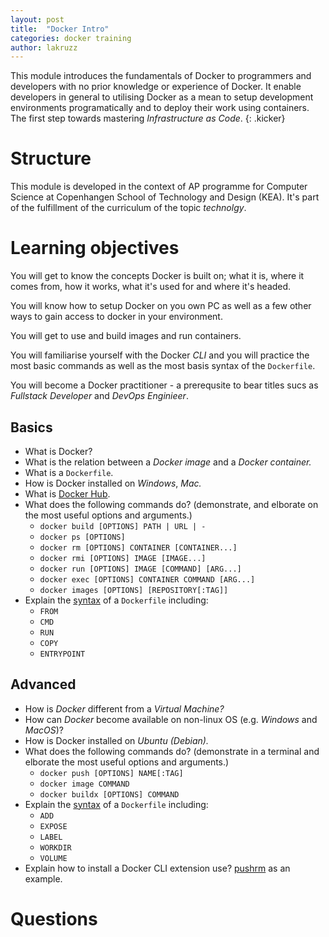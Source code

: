 ```yaml
---
layout: post
title:  "Docker Intro"
categories: docker training
author: lakruzz
---
```

This module introduces the fundamentals of Docker to programmers and developers with no prior knowledge or experience of Docker. It enable developers in general to utilising Docker as a mean to setup development environments programatically and to deploy their work using containers. The first step towards mastering _Infrastructure as Code_.
{: .kicker}

# Structure
This module is developed in the context of AP programme for Computer Science at Copenhangen School of Technology and Design (KEA). It's part of the fulfillment of the curriculum of the topic _technolgy_.



# Learning objectives
You will get to know the concepts Docker is built on; what it is, where it comes from, how it works, what it's used for and where it's headed. 

You will know how to setup Docker on you own PC as well as a few other ways to gain access to docker in your environment. 

You will get to use and build images and run containers.

You will familiarise yourself with the Docker <em title="Command Line Interface">CLI</em> and you will practice the most basic commands as well as the most basis syntax of the `Dockerfile`.

You will become a Docker practitioner - a prerequsite to bear titles sucs as _Fullstack Developer_ and _DevOps Enginieer_.


## Basics

- What is Docker?
- What is the relation between a _Docker image_ and a _Docker container._
- What is a `Dockerfile`.
- How is Docker installed on _Windows_, _Mac._ 
- What is [Docker Hub](https://dockerhub.com).
- What does the following commands do? (demonstrate, and elborate on the most useful options and arguments.)
  - `docker build [OPTIONS] PATH | URL | -`
  - `docker ps [OPTIONS]`
  - `docker rm [OPTIONS] CONTAINER [CONTAINER...]`
  - `docker rmi [OPTIONS] IMAGE [IMAGE...]`
  - `docker run [OPTIONS] IMAGE [COMMAND] [ARG...]`
  - `docker exec [OPTIONS] CONTAINER COMMAND [ARG...]`
  - `docker images [OPTIONS] [REPOSITORY[:TAG]]`
- Explain the [syntax](https://docs.docker.com/engine/reference/builder/) of a `Dockerfile` including:
  - `FROM`
  - `CMD`
  - `RUN`
  - `COPY`
  - `ENTRYPOINT`

## Advanced
- How is _Docker_ different from a _Virtual Machine?_
- How can _Docker_ become available on non-linux OS (e.g. _Windows_ and _MacOS_)?
- How is Docker installed on _Ubuntu (Debian)._
- What does the following commands do? (demonstrate in a terminal and elborate the most useful options and arguments.)
  - `docker push [OPTIONS] NAME[:TAG]`
  - `docker image COMMAND`
  - `docker buildx [OPTIONS] COMMAND`
- Explain the [syntax](https://docs.docker.com/engine/reference/builder/) of a `Dockerfile` including:
  - `ADD`
  - `EXPOSE`
  - `LABEL`
  - `WORKDIR`
  - `VOLUME`
- Explain how to install a Docker CLI extension use? [pushrm](https://github.com/christian-korneck/docker-pushrm) as an example.


 

# Questions